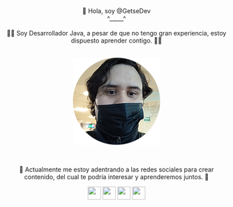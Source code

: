
<div align="center">
  👋 Hola, soy  @GetseDev
  <br>
  ^_____^
</div>

<br>

<div align="center">
  🐱‍👤 Soy Desarrollador Java, a pesar de que no tengo gran experiencia, estoy dispuesto aprender contigo. 🐱‍👤
</div>

<br>

<div align="center">

  ![enter image description here](foto.png)

</div>

<br>

<div align="center">

  🤗 Actualmente me estoy adentrando a las redes sociales para crear contenido, del cual te podría interesar y aprenderemos juntos. 🤗

</div>

<div align="center">

[<img src="https://www.cdnlogo.com/logos/t/96/twitter-icon.svg" width="30" height="30">](https://twitter.com/GetseDev)
[<img src="https://www.cdnlogo.com/logos/y/57/youtube-icon.svg" width="30" height="30">](https://www.youtube.com/channel/UCeqSaejG70p87z6KzJi-DNw)
[<img src="https://www.cdnlogo.com/logos/t/6/tiktok-app-icon.svg" width="30" height="30">](https://www.tiktok.com/@getsedev)
[<img src="https://www.cdnlogo.com/logos/f/90/fabric.svg" width="30" height="30">](https://www.facebook.com/GetseDev)

</div>
